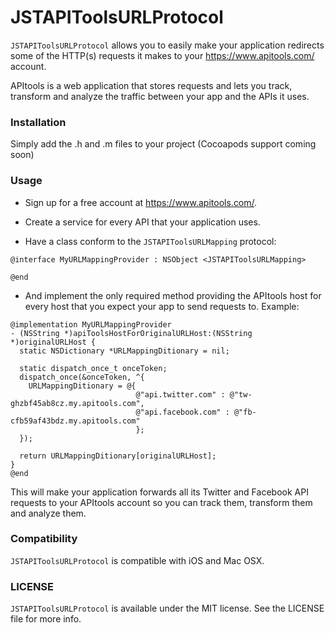 JSTAPIToolsURLProtocol
======================

`JSTAPIToolsURLProtocol` allows you to easily make your application redirects some of the HTTP(s) requests it makes to your https://www.apitools.com/ account.

APItools is a web application that stores requests and lets you track, transform and analyze the traffic between your app and the APIs it uses.

### Installation

Simply add the .h and .m files to your project (Cocoapods support coming soon)

### Usage

- Sign up for a free account at https://www.apitools.com/.

- Create a service for every API that your application uses.

- Have a class conform to the `JSTAPIToolsURLMapping` protocol:

```objc
@interface MyURLMappingProvider : NSObject <JSTAPIToolsURLMapping>

@end
```

- And implement the only required method providing the APItools host for every host that you expect your app to send requests to. Example:

```objc
@implementation MyURLMappingProvider
- (NSString *)apiToolsHostForOriginalURLHost:(NSString *)originalURLHost {
  static NSDictionary *URLMappingDitionary = nil;

  static dispatch_once_t onceToken;
  dispatch_once(&onceToken, ^{
    URLMappingDitionary = @{
                            @"api.twitter.com" : @"tw-ghzbf45ab8cz.my.apitools.com",
                            @"api.facebook.com" : @"fb-cfb59af43bdz.my.apitools.com"
                            };
  });

  return URLMappingDitionary[originalURLHost];
}
@end
```

This will make your application forwards all its Twitter and Facebook API requests to your APItools account so you can track them, transform them and analyze them.

### Compatibility

`JSTAPIToolsURLProtocol` is compatible with iOS and Mac OSX.

### LICENSE

 `JSTAPIToolsURLProtocol` is available under the MIT license. See the LICENSE file for more info.